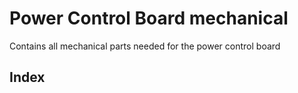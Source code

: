 # Power Control Board mechanical
Contains all mechanical parts needed for the power control board
## Index

